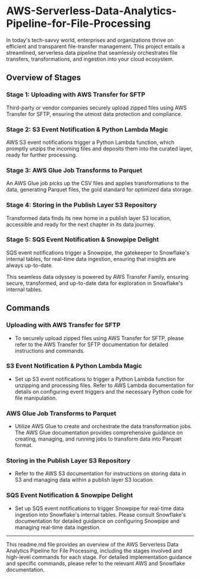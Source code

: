 # AWS-Serverless-Data-Analytics-Pipeline-for-File-Processing

In today's tech-savvy world, enterprises and organizations thrive on efficient and transparent file-transfer management. This project entails a streamlined, serverless data pipeline that seamlessly orchestrates file transfers, transformations, and ingestion into your cloud ecosystem.

## Overview of Stages

### Stage 1: Uploading with AWS Transfer for SFTP
Third-party or vendor companies securely upload zipped files using AWS Transfer for SFTP, ensuring the utmost data protection and compliance.

### Stage 2: S3 Event Notification & Python Lambda Magic
AWS S3 event notifications trigger a Python Lambda function, which promptly unzips the incoming files and deposits them into the curated layer, ready for further processing.

### Stage 3: AWS Glue Job Transforms to Parquet
An AWS Glue job picks up the CSV files and applies transformations to the data, generating Parquet files, the gold standard for optimized data storage.

### Stage 4: Storing in the Publish Layer S3 Repository
Transformed data finds its new home in a publish layer S3 location, accessible and ready for the next chapter in its data journey.

### Stage 5: SQS Event Notification & Snowpipe Delight
SQS event notifications trigger a Snowpipe, the gatekeeper to Snowflake's internal tables, for real-time data ingestion, ensuring that insights are always up-to-date.

This seamless data odyssey is powered by AWS Transfer Family, ensuring secure, transformed, and up-to-date data for exploration in Snowflake's internal tables.

## Commands

### Uploading with AWS Transfer for SFTP
- To securely upload zipped files using AWS Transfer for SFTP, please refer to the AWS Transfer for SFTP documentation for detailed instructions and commands.

### S3 Event Notification & Python Lambda Magic
- Set up S3 event notifications to trigger a Python Lambda function for unzipping and processing files. Refer to AWS Lambda documentation for details on configuring event triggers and the necessary Python code for file manipulation.

### AWS Glue Job Transforms to Parquet
- Utilize AWS Glue to create and orchestrate the data transformation jobs. The AWS Glue documentation provides comprehensive guidance on creating, managing, and running jobs to transform data into Parquet format.

### Storing in the Publish Layer S3 Repository
- Refer to the AWS S3 documentation for instructions on storing data in S3 and managing data within a publish layer S3 location.

### SQS Event Notification & Snowpipe Delight
- Set up SQS event notifications to trigger Snowpipe for real-time data ingestion into Snowflake's internal tables. Please consult Snowflake's documentation for detailed guidance on configuring Snowpipe and managing real-time data ingestion.

---

This readme.md file provides an overview of the AWS Serverless Data Analytics Pipeline for File Processing, including the stages involved and high-level commands for each stage. For detailed implementation guidance and specific commands, please refer to the relevant AWS and Snowflake documentation.
```  
